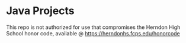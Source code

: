 # Java Projects
 
This repo is not authorized for use that compromises the Herndon High School honor code, available @ https://herndonhs.fcps.edu/honorcode
